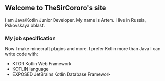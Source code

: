 ## Welcome to TheSirCororo's site

I am Java/Kotlin Junior Developer. My name is Artem. I live in Russia, Pskovskaya oblast'.

### My job specification

Now I make minecraft plugins and more. I prefer Kotlin more than Java
I can write code with:
- KTOR Kotlin Web Framework
- KOTLIN language
- EXPOSED JetBrains Kotlin Database Framework
